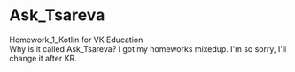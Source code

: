 # Ask_Tsareva
Homework_1_Kotlin for VK Education</br>
Why is it called Ask_Tsareva? I got my homeworks mixedup. I'm so sorry, I'll change it after KR.
